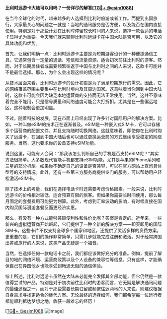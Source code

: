 **比利时远游卡大陆可以用吗？一份详尽的解答[[TG💪+ @esim1088](https://t.me/s/esim1088)]**

在当今全球化的时代，越来越多的人选择到比利时旅游或者工作。而提到出国旅行，大家最关心的问题之一就是：当地的通讯服务是否方便，以及能否在国内直接使用。特别是对于那些计划在比利时停留较长时间的人来说，选择一款合适的电话卡显得尤为重要。今天我们就来聊聊比利时远游卡在中国大陆是否可用，以及它的具体功能和优势。

首先，让我们明确一点：比利时远游卡主要是为短期游客设计的一种便捷通信工具。它通常包含一定量的通话、短信和流量资源，适合初次前往比利时的游客。然而，对于长期居住者或需要频繁往返于中国与比利时之间的人来说，这款卡可能并不是最佳选择。那么，为什么会出现这样的情况呢？

从技术层面来看，比利时远游卡的设计初衷是为了满足短期旅行的需求。因此，它的网络覆盖范围主要集中在比利时境内及其周边国家。这意味着当你回到中国大陆时，这款卡可能会因为缺乏本地运营商的支持而无法正常使用。当然，这并不意味着完全不能用，只是信号质量和网络速度可能会大打折扣。尤其是在一些偏远地区，这种限制会更加明显。

不过，随着科技的发展，现在市面上已经出现了许多针对国际用户的解决方案。比如，一种叫做eSIM的技术正在逐渐普及。eSIM是一种嵌入式SIM卡，它可以存储多个运营商的配置文件，并且支持随时切换网络。这就意味着，即使你在比利时购买了远游卡，在回到中国大陆后也可以通过更换运营商的方式继续享受稳定的网络服务。当然，这也要求你的设备支持eSIM功能。

说到这里，可能有人会问：“那我该怎么判断自己的手机是否支持eSIM呢？”其实方法很简单。大多数现代智能手机都支持eSIM功能，尤其是苹果的iPhone系列和三星的部分机型。如果你不确定自己的设备是否兼容，可以在官方网站上查询具体型号的支持情况。此外，还有一些第三方服务商提供专门的服务，可以帮助用户轻松激活eSIM卡。

除了技术上的考量，我们在选择电话卡时还需要考虑价格因素。一般来说，比利时远游卡的价格相对较低，适合预算有限的旅客。但如果你需要长时间使用，那么每月固定的套餐费用可能更为划算。此外，考虑到汇率波动的影响，有时候直接在国内购买国际漫游套餐反而更经济实惠。

那么，有没有一种方式能够兼顾便利性和性价比呢？答案是肯定的。近年来，一些新兴的虚拟运营商开始崛起，它们提供了一种全新的解决方案——即买即用的国际SIM卡。这些卡片不仅支持全球多个国家和地区，还提供了灵活多样的资费方案。更重要的是，它们的操作非常简单，只需几步就能完成注册和激活。对于经常跨国出差或旅行的人来说，这类产品无疑是一个福音。

当然，在选择任何一款电话卡之前，我们都应该做好充分的准备。例如，提前了解目的地的网络环境、运营商政策以及个人设备的兼容性等信息。只有这样，才能确保自己在异国他乡也能享受到畅通无阻的通信体验。

综上所述，比利时远游卡虽然在大陆未必能完全发挥其全部功能，但它仍然是一款值得尝试的产品。特别是对于初次前往比利时的游客而言，它无疑是解决通讯问题的最佳途径之一。而对于那些需要长期驻留或频繁往返两地的人来说，则建议根据自身需求寻找更适合的替代方案。无论最终的选择如何，我们都希望每一位远行者都能顺利抵达梦想之地，收获一段难忘的经历！

[[TG💪+ @esim1088](https://t.me/s/esim1088) ![Image](https://i.postimg.cc/4NQfJmqS/Snipaste-2025-05-13-00-14-12.png)]
